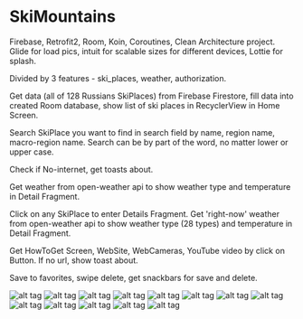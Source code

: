 # SkiMountains

Firebase, Retrofit2, Room, Koin, Coroutines, Clean Architecture project.
Glide for load pics, intuit for scalable sizes for different devices, Lottie for splash.

Divided by 3 features - ski_places, weather, authorization. 

Get data (all of 128 Russians SkiPlaces) from Firebase Firestore,
fill data into created Room database,
show list of ski places in RecyclerView in Home Screen.

Search SkiPlace you want to find in search field by name, region name, macro-region name.
Search can be by part of the word, no matter lower or upper case. 

Check if No-internet, get toasts about.

Get weather from open-weather api to show weather type and temperature 
in Detail Fragment.

Click on any SkiPlace to enter Details Fragment.
Get 'right-now' weather from open-weather api to show weather type (28 types) 
and temperature in Detail Fragment.

Get HowToGet Screen, WebSite, WebCameras, YouTube video by click on Button.
If no url, show toast about. 

Save to favorites, swipe delete, get snackbars for save and delete.

![alt tag](https://github.com/Sergio994350/SkiMountains/blob/master/app/src/main/res/screenshots/screenshot-001.png)
![alt tag](https://github.com/Sergio994350/SkiMountains/blob/master/app/src/main/res/screenshots/screenshot-002.png)
![alt tag](https://github.com/Sergio994350/SkiMountains/blob/master/app/src/main/res/screenshots/screenshot-003.png)
![alt tag](https://github.com/Sergio994350/SkiMountains/blob/master/app/src/main/res/screenshots/screenshot-004.png)
![alt tag](https://github.com/Sergio994350/SkiMountains/blob/master/app/src/main/res/screenshots/screenshot-005.png)
![alt tag](https://github.com/Sergio994350/SkiMountains/blob/master/app/src/main/res/screenshots/screenshot-006.png)
![alt tag](https://github.com/Sergio994350/SkiMountains/blob/master/app/src/main/res/screenshots/screenshot-007.png)
![alt tag](https://github.com/Sergio994350/SkiMountains/blob/master/app/src/main/res/screenshots/screenshot-008.png)
![alt tag](https://github.com/Sergio994350/SkiMountains/blob/master/app/src/main/res/screenshots/screenshot-009.png)
![alt tag](https://github.com/Sergio994350/SkiMountains/blob/master/app/src/main/res/screenshots/screenshot-010.png)
![alt tag](https://github.com/Sergio994350/SkiMountains/blob/master/app/src/main/res/screenshots/screenshot-011.png)
![alt tag](https://github.com/Sergio994350/SkiMountains/blob/master/app/src/main/res/screenshots/screenshot-012.png)
![alt tag](https://github.com/Sergio994350/SkiMountains/blob/master/app/src/main/res/screenshots/screenshot-013.png)
